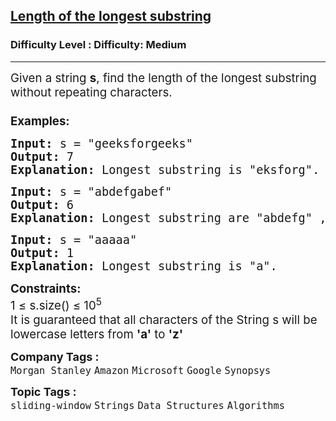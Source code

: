 <h2><a href="https://www.geeksforgeeks.org/problems/length-of-the-longest-substring3036/1?">Length of the longest substring</a></h2><h3>Difficulty Level : Difficulty: Medium</h3><hr><div class="problems_problem_content__Xm_eO"><p><span style="font-size: 14pt;">Given a string <strong>s</strong>, find the length of the longest substring without repeating characters. <br><br><strong>Examples:</strong></span></p>
<pre><span style="font-size: 14pt;"><strong>Input: </strong>s = "geeksforgeeks"<strong>
Output: </strong>7
<strong>Explanation: </strong>Longest substring is "eksforg".</span></pre>
<pre><span style="font-size: 14pt;"><strong>Input: </strong>s = "abdefgabef"
<strong>Output: </strong>6
<strong>Explanation: </strong>Longest substring are "abdefg" , "bdefga" and "defgab".</span></pre>
<pre><span style="font-size: 14pt;"><strong>Input: </strong>s = "aaaaa"<strong>
Output: </strong>1
<strong>Explanation: </strong>Longest substring is "a".</span></pre>
<div><span style="font-size: 14pt;"><strong>Constraints:</strong><br>1 ≤ s.size() ≤ 10<sup>5</sup></span></div>
<div><span style="font-size: 14pt;">It is guaranteed that all characters of the String s will be lowercase letters from <strong>'a'</strong> to <strong>'z'</strong></span></div></div><p><span style=font-size:18px><strong>Company Tags : </strong><br><code>Morgan Stanley</code>&nbsp;<code>Amazon</code>&nbsp;<code>Microsoft</code>&nbsp;<code>Google</code>&nbsp;<code>Synopsys</code>&nbsp;<br><p><span style=font-size:18px><strong>Topic Tags : </strong><br><code>sliding-window</code>&nbsp;<code>Strings</code>&nbsp;<code>Data Structures</code>&nbsp;<code>Algorithms</code>&nbsp;